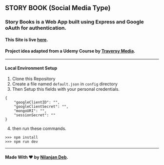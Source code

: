 ## STORY BOOK (Social Media Type)
### Story Books is a Web App built using Express and Google oAuth for authentication.
#### This Site is live [here](https://story--book.herokuapp.com/).
#### Project idea adapted from a Udemy Course by [Traversy Media](https://www.udemy.com/user/brad-traversy/).
---
#### Local Environment Setup
1. Clone this Repository
2. Create a file named `default.json` in `config` directory
3. Then Setup this fields with your personal credentials.
```
{
    "googleClientID": "",
    "googleClientSecret": "",
    "mongoURI": "",
    "sessionSecret": ""
}
```
4. then run these commands.
```
>>> npm install
>>> npm run dev
```

---
#### Made With :heart: by [Nilanjan Deb](https://github.com/nil1729).


